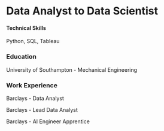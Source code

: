 
# Data Analyst to Data Scientist

#### Technical Skills
Python, SQL, Tableau

### Education
University of Southampton - Mechanical Engineering

### Work Experience
Barclays - Data Analyst

Barclays - Lead Data Analyst

Barclays - AI Engineer Apprentice
